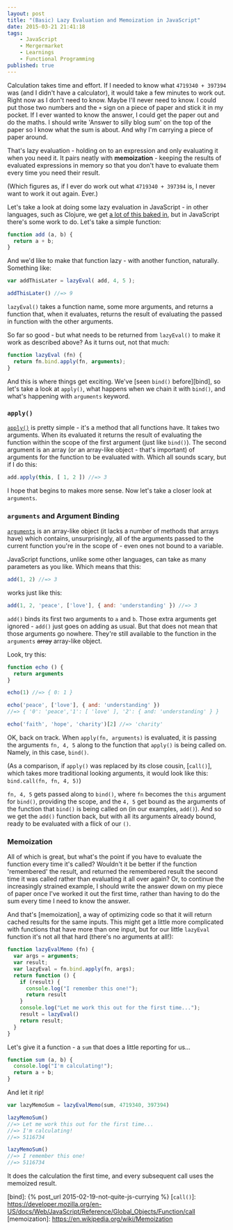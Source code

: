 ```yaml
---
layout: post
title: "(Basic) Lazy Evaluation and Memoization in JavaScript"
date: 2015-03-21 21:41:18
tags:
    - JavaScript
    - Mergermarket
    - Learnings
    - Functional Programming
published: true
---
```


Calculation takes time and effort. If I needed to know what `4719340 + 397394`
was (and I didn't have a calculator), it would take a few minutes to work out.
Right now as I don't need to know.  Maybe I'll never need to know. I could put
those two numbers and the `+` sign on a piece of paper and stick it in my
pocket. If I ever wanted to know the answer, I could get the paper out and do
the maths. I should write 'Answer to silly blog sum' on the top of the paper so
I know what the sum is about. And why I'm carrying a piece of paper around.

That's lazy evaluation - holding on to an expression and only evaluating it when
you need it. It pairs neatly with **memoization** - keeping the results of
evaluated expressions in memory so that you don't have to evaluate them every
time you need their result.

(Which figures as, if I ever do work out what `4719340 + 397394` is, I never
want to work it out again. Ever.)

Let's take a look at doing some lazy evaluation in JavaScript - in other
languages, such as Clojure, we get [a lot of this baked in], but in JavaScript
there's some work to do. Let's take a simple function:

```javascript
function add (a, b) {
  return a + b;
}
```

And we'd like to make that function lazy - with another function, naturally.
Something like:

```javascript
var addThisLater = lazyEval( add, 4, 5 );

addThisLater() //=> 9
```

`lazyEval()` takes a function name, some more arguments, and returns a function
that, when it evaluates, returns the result of evaluating the passed in function
with the other arguments.

So far so good - but what needs to be returned from `lazyEval()` to make it work as
described above? As it turns out, not that much:

```javascript
function lazyEval (fn) {
  return fn.bind.apply(fn, arguments);
}
```

And this is where things get exciting. We've [seen `bind()` before][bind], so
let's take a look at `apply()`, what happens when we chain it with `bind()`, and
what's happening with `arguments` keyword.

### `apply()`

[`apply()`] is pretty simple - it's a method that all functions have. It takes
two arguments. When its evaluated it returns the result of evaluating the
function within the scope of the first argument (just like `bind()`). The second
argument is an array (or an array-like object - that's important) of arguments
for the function to be evaluated with. Which all sounds scary, but if I do this:

```javascript
add.apply(this, [ 1, 2 ]) //=> 3
```

I hope that begins to makes more sense. Now let's take a closer look at `arguments`.

### `arguments` and Argument Binding ###

[`arguments`] is an array-like object (it lacks a number of methods that arrays
have) which contains, unsurprisingly, all of the arguments passed to the current
function you're in the scope of - even ones not bound to a variable.

JavaScript functions, unlike some other languages, can take as many parameters
as you like. Which means that this:

```javascript
add(1, 2) //=> 3
```

works just like this:

```javascript
add(1, 2, 'peace', ['love'], { and: 'understanding' }) //=> 3
```

`add()` binds its first two arguments to `a` and `b`. Those extra arguments get
ignored - `add()` just goes on adding as usual. But that does not mean that
those arguments go nowhere. They're still available to the function in the
`arguments` <del>array</del> array-like object.

Look, try this:

```javascript
function echo () {
  return arguments
}

echo(1) //=> { 0: 1 }

echo('peace', ['love'], { and: 'understanding' })
//=> { '0': 'peace','1': [ 'love' ], '2': { and: 'understanding' } }

echo('faith', 'hope', 'charity')[2] //=> 'charity'
```

OK, back on track. When `apply(fn, arguments)` is evaluated, it is passing the
arguments `fn, 4, 5` along to the function that `apply()` is being called
on. Namely, in this case, `bind()`.

(As a comparison, if `apply()` was replaced by its close cousin, [`call()`],
which takes more traditional looking arguments, it would look like this:
`bind.call(fn, fn, 4, 5)`)

`fn, 4, 5` gets passed along to `bind()`, where `fn` becomes the `this` argument
for `bind()`, providing the scope, and the `4, 5` get bound as the arguments of
the function that `bind()` is being called on (in our examples, `add()`). And so
we get the `add()` function back, but with all its arguments already bound,
ready to be evaluated with a flick of our `()`.

### Memoization ###

All of which is great, but what's the point if you have to evaluate the function
every time it's called? Wouldn't it be better if the function 'remembered' the
result, and returned the remembered result the second time it was called rather
than evaluating it all over again? Or, to continue the increasingly strained
example, I should write the answer down on my piece of paper once I've worked it
out the first time, rather than having to do the sum every time I need to know
the answer.

And that's [memoization], a way of optimizing code so that it will return cached
results for the same inputs. This might get a little more complicated with
functions that have more than one input, but for our little `lazyEval` function
it's not all that hard (there's no arguments at all!):

```javascript
function lazyEvalMemo (fn) {
  var args = arguments;
  var result;
  var lazyEval = fn.bind.apply(fn, args);
  return function () {
    if (result) {
      console.log("I remember this one!");
      return result
    }
    console.log("Let me work this out for the first time...");
    result = lazyEval()
    return result;
  }
}
```

Let's give it a function - a `sum` that does a little reporting for us...

```javascript
function sum (a, b) {
  console.log("I'm calculating!");
  return a + b;
}
```

And let it rip!

```javascript
var lazyMemoSum = lazyEvalMemo(sum, 4719340, 397394)

lazyMemoSum()
//=> Let me work this out for the first time...
//=> I'm calculating!
//=> 5116734

lazyMemoSum()
//=> I remember this one!
//=> 5116734
```

It does the calculation the first time, and every subsequent call uses the
memoized result.

[a lot of this baked in]: http://clojure.org/sequences
[`apply()`]: https://developer.mozilla.org/en-US/docs/Web/JavaScript/Reference/Global_Objects/Function/apply
[`arguments`]: https://developer.mozilla.org/en-US/docs/Web/JavaScript/Reference/Functions/arguments
[bind]: {% post_url 2015-02-19-not-quite-js-currying %}
[`call()`]: https://developer.mozilla.org/en-US/docs/Web/JavaScript/Reference/Global_Objects/Function/call
[memoization]: https://en.wikipedia.org/wiki/Memoization